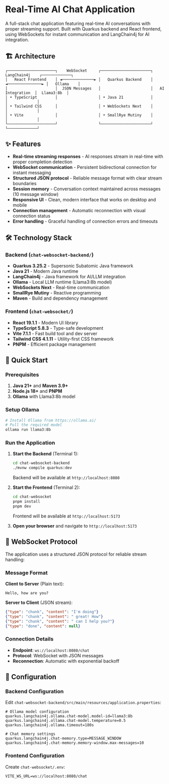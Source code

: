 # Real-Time AI Chat Application

A full-stack chat application featuring real-time AI conversations with proper streaming support. Built with Quarkus backend and React frontend, using WebSockets for instant communication and LangChain4j for AI integration.

## 🏗️ Architecture

```
┌─────────────────────┐    WebSocket     ┌──────────────────────┐    LangChain4j    ┌─────────────┐
│   React Frontend    │ ◄──────────────► │   Quarkus Backend    │ ◄───────────────► │   Ollama    │
│                     │  JSON Messages   │                      │   AI Integration  │  Llama3:8b  │
│ • TypeScript        │                  │ • Java 21            │                   │             │
│ • Tailwind CSS      │                  │ • WebSockets Next    │                   │             │
│ • Vite              │                  │ • SmallRye Mutiny    │                   │             │
└─────────────────────┘                  └──────────────────────┘                   └─────────────┘
```

## ✨ Features

- **Real-time streaming responses** - AI responses stream in real-time with proper completion detection
- **WebSocket communication** - Persistent bidirectional connection for instant messaging
- **Structured JSON protocol** - Reliable message format with clear stream boundaries
- **Session memory** - Conversation context maintained across messages (10 message window)
- **Responsive UI** - Clean, modern interface that works on desktop and mobile
- **Connection management** - Automatic reconnection with visual connection status
- **Error handling** - Graceful handling of connection errors and timeouts

## 🛠️ Technology Stack

### Backend (`chat-websocket-backend/`)
- **Quarkus 3.25.2** - Supersonic Subatomic Java framework
- **Java 21** - Modern Java runtime
- **LangChain4j** - Java framework for AI/LLM integration
- **Ollama** - Local LLM runtime (Llama3:8b model)
- **WebSockets Next** - Real-time communication
- **SmallRye Mutiny** - Reactive programming
- **Maven** - Build and dependency management

### Frontend (`chat-websocket/`)
- **React 19.1.1** - Modern UI library
- **TypeScript 5.8.3** - Type-safe development
- **Vite 7.1.1** - Fast build tool and dev server
- **Tailwind CSS 4.1.11** - Utility-first CSS framework
- **PNPM** - Efficient package management

## 🚀 Quick Start

### Prerequisites

1. **Java 21+** and **Maven 3.9+**
2. **Node.js 18+** and **PNPM**
3. **Ollama** with Llama3:8b model

### Setup Ollama

```bash
# Install Ollama from https://ollama.ai/
# Pull the required model
ollama run llama3:8b
```

### Run the Application

1. **Start the Backend** (Terminal 1):
   ```bash
   cd chat-websocket-backend
   ./mvnw compile quarkus:dev
   ```
   Backend will be available at `http://localhost:8080`

2. **Start the Frontend** (Terminal 2):
   ```bash
   cd chat-websocket
   pnpm install
   pnpm dev
   ```
   Frontend will be available at `http://localhost:5173`

3. **Open your browser** and navigate to `http://localhost:5173`

## 📡 WebSocket Protocol

The application uses a structured JSON protocol for reliable stream handling:

### Message Format

**Client to Server** (Plain text):
```
Hello, how are you?
```

**Server to Client** (JSON stream):
```json
{"type": "chunk", "content": "I'm doing"}
{"type": "chunk", "content": " great! How"}
{"type": "chunk", "content": " can I help you?"}
{"type": "done", "content": null}
```

### Connection Details
- **Endpoint**: `ws://localhost:8080/chat`
- **Protocol**: WebSocket with JSON messages
- **Reconnection**: Automatic with exponential backoff

## 🔧 Configuration

### Backend Configuration

Edit `chat-websocket-backend/src/main/resources/application.properties`:

```properties
# Ollama model configuration
quarkus.langchain4j.ollama.chat-model.model-id=llama3:8b
quarkus.langchain4j.ollama.chat-model.temperature=0.5
quarkus.langchain4j.ollama.timeout=180s

# Chat memory settings
quarkus.langchain4j.chat-memory.type=MESSAGE_WINDOW
quarkus.langchain4j.chat-memory.memory-window.max-messages=10
```

### Frontend Configuration

Create `chat-websocket/.env`:

```env
VITE_WS_URL=ws://localhost:8080/chat
```
